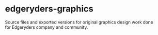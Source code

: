 edgeryders-graphics
===================

Source files and exported versions for original graphics design work done for Edgeryders company and community.
